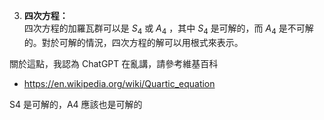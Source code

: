 3. **四次方程：**  
   四次方程的加羅瓦群可以是  $`S_4`$  或  $`A_4`$ ，其中  $`S_4`$  是可解的，而  $`A_4`$  是不可解的。對於可解的情況，四次方程的解可以用根式來表示。

關於這點，我認為 ChatGPT 在亂講，請參考維基百科

* https://en.wikipedia.org/wiki/Quartic_equation

S4 是可解的，A4 應該也是可解的
